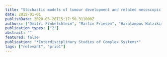 ```yaml
---
title: "Stochastic models of tumour development and related mesoscopic equations"
date: 2015-01-01
publishDate: 2020-03-20T15:17:50.311000Z
authors: ["Dmitri Finkelshtein", "Martin Friesen", "Haralampos Hatzikirou", "Yuri Kondratiev", "Tyll. Krueger", "Kutoviy Oleksandr"]
publication_types: ["2"]
abstract: ""
featured: false
publication: "*Interdisciplinary Studies of Complex Systems*"
tags: ["relevant", "prio1"]
---
```


